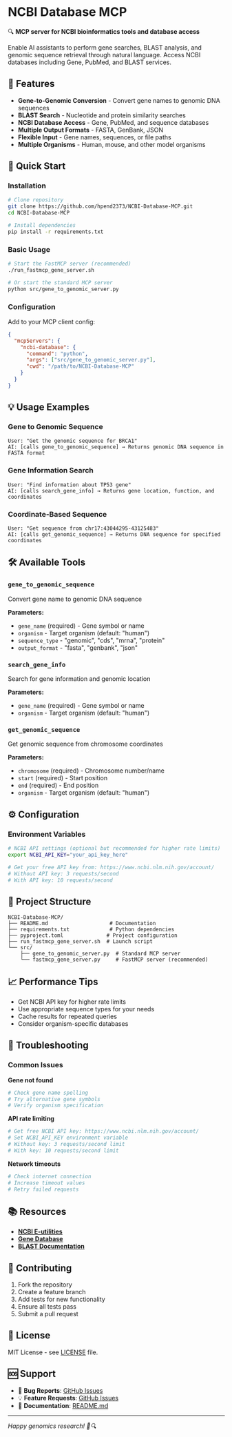# NCBI Database MCP

🔍 **MCP server for NCBI bioinformatics tools and database access**

Enable AI assistants to perform gene searches, BLAST analysis, and genomic sequence retrieval through natural language. Access NCBI databases including Gene, PubMed, and BLAST services.

## 🧬 Features

- **Gene-to-Genomic Conversion** - Convert gene names to genomic DNA sequences
- **BLAST Search** - Nucleotide and protein similarity searches
- **NCBI Database Access** - Gene, PubMed, and sequence databases
- **Multiple Output Formats** - FASTA, GenBank, JSON
- **Flexible Input** - Gene names, sequences, or file paths
- **Multiple Organisms** - Human, mouse, and other model organisms

## 🚀 Quick Start

### Installation

```bash
# Clone repository
git clone https://github.com/hpend2373/NCBI-Database-MCP.git
cd NCBI-Database-MCP

# Install dependencies
pip install -r requirements.txt
```

### Basic Usage

```bash
# Start the FastMCP server (recommended)
./run_fastmcp_gene_server.sh

# Or start the standard MCP server
python src/gene_to_genomic_server.py
```

### Configuration

Add to your MCP client config:

```json
{
  "mcpServers": {
    "ncbi-database": {
      "command": "python",
      "args": ["src/gene_to_genomic_server.py"],
      "cwd": "/path/to/NCBI-Database-MCP"
    }
  }
}
```

## 💡 Usage Examples

### Gene to Genomic Sequence
```
User: "Get the genomic sequence for BRCA1"
AI: [calls gene_to_genomic_sequence] → Returns genomic DNA sequence in FASTA format
```

### Gene Information Search
```
User: "Find information about TP53 gene"
AI: [calls search_gene_info] → Returns gene location, function, and coordinates
```

### Coordinate-Based Sequence
```
User: "Get sequence from chr17:43044295-43125483"
AI: [calls get_genomic_sequence] → Returns DNA sequence for specified coordinates
```

## 🛠️ Available Tools

### `gene_to_genomic_sequence`
Convert gene name to genomic DNA sequence

**Parameters:**
- `gene_name` (required) - Gene symbol or name
- `organism` - Target organism (default: "human")
- `sequence_type` - "genomic", "cds", "mrna", "protein"
- `output_format` - "fasta", "genbank", "json"

### `search_gene_info`
Search for gene information and genomic location

**Parameters:**
- `gene_name` (required) - Gene symbol or name
- `organism` - Target organism (default: "human")

### `get_genomic_sequence`
Get genomic sequence from chromosome coordinates

**Parameters:**
- `chromosome` (required) - Chromosome number/name
- `start` (required) - Start position
- `end` (required) - End position
- `organism` - Target organism (default: "human")

## ⚙️ Configuration

### Environment Variables

```bash
# NCBI API settings (optional but recommended for higher rate limits)
export NCBI_API_KEY="your_api_key_here"

# Get your free API key from: https://www.ncbi.nlm.nih.gov/account/
# Without API key: 3 requests/second
# With API key: 10 requests/second
```

## 📁 Project Structure

```
NCBI-Database-MCP/
├── README.md                    # Documentation
├── requirements.txt             # Python dependencies
├── pyproject.toml              # Project configuration
├── run_fastmcp_gene_server.sh  # Launch script
└── src/
    ├── gene_to_genomic_server.py  # Standard MCP server
    └── fastmcp_gene_server.py     # FastMCP server (recommended)
```

## 📈 Performance Tips

- Get NCBI API key for higher rate limits
- Use appropriate sequence types for your needs
- Cache results for repeated queries
- Consider organism-specific databases

## 🐛 Troubleshooting

### Common Issues

**Gene not found**
```bash
# Check gene name spelling
# Try alternative gene symbols
# Verify organism specification
```

**API rate limiting**
```bash
# Get free NCBI API key: https://www.ncbi.nlm.nih.gov/account/
# Set NCBI_API_KEY environment variable
# Without key: 3 requests/second limit
# With key: 10 requests/second limit
```

**Network timeouts**
```bash
# Check internet connection
# Increase timeout values
# Retry failed requests
```

## 📚 Resources

- **[NCBI E-utilities](https://www.ncbi.nlm.nih.gov/books/NBK25501/)**
- **[Gene Database](https://www.ncbi.nlm.nih.gov/gene)**
- **[BLAST Documentation](https://blast.ncbi.nlm.nih.gov/Blast.cgi?CMD=Web&PAGE_TYPE=BlastDocs)**

## 🤝 Contributing

1. Fork the repository
2. Create a feature branch
3. Add tests for new functionality
4. Ensure all tests pass
5. Submit a pull request

## 📄 License

MIT License - see [LICENSE](LICENSE) file.

## 🆘 Support

- 🐛 **Bug Reports**: [GitHub Issues](https://github.com/hpend2373/NCBI-Database-MCP/issues)
- 💡 **Feature Requests**: [GitHub Issues](https://github.com/hpend2373/NCBI-Database-MCP/issues/new)
- 📖 **Documentation**: [README.md](README.md)

---

*Happy genomics research! 🧬🔍*
